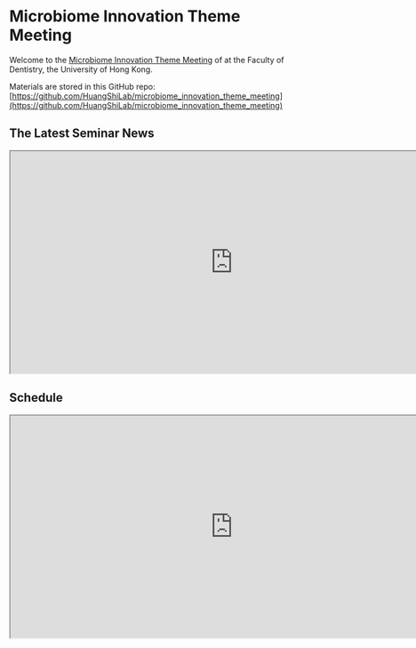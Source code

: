 # Microbiome Innovation Theme Meeting

Welcome to the [Microbiome Innovation Theme Meeting](https://huangshilab.github.io/microbiome_innovation_theme_meeting/) of at the Faculty of Dentistry, the University of Hong Kong.

Materials are stored in this GitHub repo: 
[https://github.com/HuangShiLab/microbiome_innovation_theme_meeting](https://github.com/HuangShiLab/microbiome_innovation_theme_meeting)

## The Latest Seminar News
<iframe width=800 height=400 src="https://docs.google.com/spreadsheets/d/e/2PACX-1vQVgCxoc7b9FJgX-6Oi_vTR-p5TfPMulDIfacSStWCoAcIXFsrTzT_zjoyu4JMyDvCTGO8eb4XlljQN/pubhtml?widget=true&amp;headers=false"></iframe>

## Schedule
<iframe width=800 height=400 src="https://docs.google.com/spreadsheets/d/e/2PACX-1vQOLaKfAdq6oM7_THqiMHUteM0-GVmcefKsQgfTZtlPlWV6lp710i3UAtgfKgW458Vk6VvbCJZwnh8z/pubhtml?widget=true&amp;headers=false"></iframe>

<br/>

